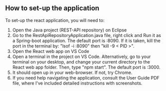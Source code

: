## How to set-up the application

To set-up the react application, you will need to:

1. Open the Java project (REST-API repository) on Eclipse
2. Go to the RestApiRepositoryApplication.java file, right click and Run it as a Spring-boot application. The default port is :8090. If it is taken, kill the port in the terminal by: "lsof -i :8090" then "kill -9 < PID >".
3. Open the React web app on VS Code
4. Open a terminal in the project on VS Code. Alternatively, go to your terminal on your desktop, and change your current directory to the React web app folder. Then, type "npm start". The default port is :3000.
5. It should open up in your web-browser. If not, try Chrome.
6. If you need help navigating the application, consult the User Guide PDF file, where I've included detailed instructions with screenshots.
